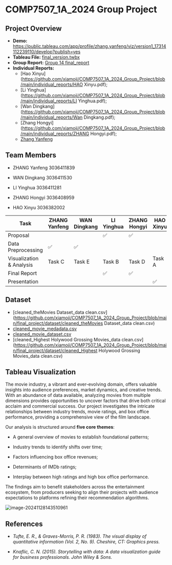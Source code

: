 # COMP7507_1A_2024 Group Project

## Project Overview

- **Demo:** https://public.tableau.com/app/profile/zhang.yanfeng/viz/version1_17314112239110/develop?publish=yes
- **Tableau File:** [final_version.twbx](https://github.com/xiamoji/COMP7507_1A_2024_Group_Project/blob/main/final_project/final_version.twbx)
- **Group Report:** [Group 14 final_report](https://github.com/xiamoji/COMP7507_1A_2024_Group_Project/blob/main/final_report.pdf)
- **Individual Reports:** 
  - [Hao Xinyu](https://github.com/xiamoji/COMP7507_1A_2024_Group_Project/blob/main/individual_reports/HAO Xinyu.pdf); 
  - [Li Yinghua](https://github.com/xiamoji/COMP7507_1A_2024_Group_Project/blob/main/individual_reports/LI Yinghua.pdf); 
  - [Wan Dingkang](https://github.com/xiamoji/COMP7507_1A_2024_Group_Project/blob/main/individual_reports/Wan Dingkang.pdf); 
  - [Zhang Hongyi](https://github.com/xiamoji/COMP7507_1A_2024_Group_Project/blob/main/individual_reports/ZHANG Hongyi.pdf); 
  - [Zhang Yanfeng](https://github.com/xiamoji/COMP7507_1A_2024_Group_Project/blob/main/individual_reports/ZhangYanfeng.pdf)

## Team Members
- ZHANG Yanfeng  3036411839

- WAN Dingkang  3036411530

- LI Yinghua  3036411281

- ZHANG Hongyi  3036408959

- HAO Xinyu  3036382002

| Task                  | ZHANG Yanfeng | WAN Dingkang | LI Yinghua | ZHANG Hongyi | HAO Xinyu |
|-----------------------|---------------|---------------|------------|---------------|-----------|
| Proposal              |               |               | ✅ | ✅             |          |
| Data Preprocessing    | ✅            | ✅            |            |               |           |
| Visualization & Analysis | Task C      | Task E       | Task B     | Task D        | Task A    |
| Final Report          |               |               | ✅          | ✅             |           |
| Presentation          |               |               |            |               | ✅         |

## Dataset
- [cleaned_theMovies Dataset_data clean.csv](https://github.com/xiamoji/COMP7507_1A_2024_Group_Project/blob/main/final_project/dataset/cleaned_theMovies Dataset_data clean.csv)
- [cleaned_movie_medadata.csv](https://github.com/xiamoji/COMP7507_1A_2024_Group_Project/blob/main/final_project/dataset/cleaned_movie_medadata.csv)
- [cleaned_movie_dataset.csv](https://github.com/xiamoji/COMP7507_1A_2024_Group_Project/blob/main/final_project/dataset/cleaned_movie_dataset.csv)
- [cleaned_Highest Holywood Grossing Movies_data clean.csv](https://github.com/xiamoji/COMP7507_1A_2024_Group_Project/blob/main/final_project/dataset/cleaned_Highest Holywood Grossing Movies_data clean.csv)

## Tableau Visualization
The movie industry, a vibrant and ever-evolving domain, offers valuable insights into audience preferences, market dynamics, and creative trends. With an abundance of data available, analyzing movies from multiple dimensions provides opportunities to uncover factors that drive both critical acclaim and commercial success. Our project investigates the intricate relationships between industry trends, movie ratings, and box office performance, providing a comprehensive view of the film landscape.

Our analysis is structured around **five core themes**: 

- A general overview of movies to establish foundational patterns; 

- Industry trends to identify shifts over time; 

- Factors influencing box office revenues; 

- Determinants of IMDb ratings; 

- Interplay between high ratings and high box office performance. 

The findings aim to benefit stakeholders across the entertainment ecosystem, from producers seeking to align their projects with audience expectations to platforms refining their recommendation algorithms.

![image-20241128143510961](C:\Users\Xinyu\AppData\Roaming\Typora\typora-user-images\image-20241128143510961.png)

## References
- *Tufte, E. R., & Graves-Morris, P. R. (1983). The visual display of quantitative information (Vol. 2, No.  9). Cheshire, CT: Graphics press.* 

- *Knaflic, C. N. (2015). Storytelling with data: A data visualization guide for business professionals.  John Wiley & Sons.* 
